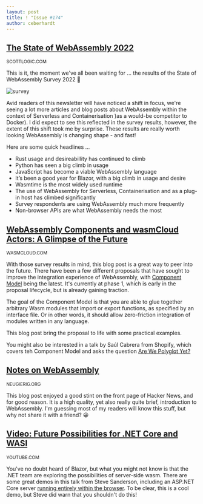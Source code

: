 ```yaml
---
layout: post
title: ! "Issue #174"
author: ceberhardt
---
```


## [The State of WebAssembly 2022](https://blog.scottlogic.com/2022/06/20/state-of-wasm-2022.html)

<small>SCOTTLOGIC.COM</small>

This is it, the moment we've all been waiting for ... the results of the State of WebAssembly Survey 2022 🎉

![survey](https://wasmweekly.news/img/174.png)

Avid readers of this newsletter will have noticed a shift in focus, we're seeing a lot more articles and blog posts about WebAssembly within the context of Serverless and Containerisation )as a would-be competitor to Docker). I did expect to see this reflected in the survey results, however, the extent of this shift took me by surprise. These results are really worth looking WebAssembly is changing shape - and fast!

Here are some quick headlines ...

 - Rust usage and desireabillity has continued to climb
 - Python has seen a big climb in usage
 - JavaScript has become a viable WebAssembly language
 - It’s been a good year for Blazor, with a big climb in usage and desire
 - Wasmtime is the most widely used runtime
 - The use of WebAssembly for Serverless, Containerisation and as a plug-in host has climbed significantly
 - Survey respondents are using WebAssembly much more frequently
 - Non-browser APIs are what WebAssembly needs the most

## [WebAssembly Components and wasmCloud Actors: A Glimpse of the Future](https://wasmcloud.com/blog/webassembly_components_and_wasmcloud_actors_a_glimpse_of_the_future/)

<small>WASMCLOUD.COM</small>

With those survey results in mind, this blog post is a great way to peer into the future. There have been a few different proposals that have sought to improve the integration experience of WebAssembly, with [Component Model](https://github.com/WebAssembly/component-model) being the latest. It's currently at phase 1, which is early in the proposal lifecycle, but is already gaining traction.

The goal of the Component Model is that you are able to glue together arbitrary Wasm modules that import or export functions, as specified by an interface file. Or in other words, it should allow zero-friction integration of modules written in any language.

This blog post bring the proposal to life with some practical examples.

You might also be interested in a talk by Saúl Cabrera from Shopify, which covers teh Component Model and asks the question [Are We Polyglot Yet?](https://www.youtube.com/watch?v=A5xOMlZTWs8)

## [Notes on WebAssembly](http://neugierig.org/software/blog/2022/06/wasm-notes.html)

<small>NEUGIERIG.ORG</small>

This blog post enjoyed a good stint on the front page of Hacker News, and for good reason. It is a high quality, yet also really quite brief, introduction to WebAssembly. I'm guessing most of my readers will know this stuff, but why not share it with a friend? 😀

## [Video: Future Possibilities for .NET Core and WASI](https://www.youtube.com/watch?v=A0vz_BWxIMc)

<small>YOUTUBE.COM</small>

You've no doubt heard of Blazor, but what you might not know is that the .NET team are exploring the possibilities of server-side wasm. There are some great demos in this talk from Steve Sanderson, including an ASP.NET Core server [running entirely within the browser](https://stevesandersonms.github.io/aspnetcore-in-browser/). To be clear, this is a cool demo, but Steve did warn that you shouldn't do this!


